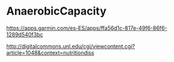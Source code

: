 # AnaerobicCapacity

https://apps.garmin.com/es-ES/apps/ffa56d1c-817e-49f6-86f6-1289d540f3bc

http://digitalcommons.unl.edu/cgi/viewcontent.cgi?article=1048&context=nutritiondiss

